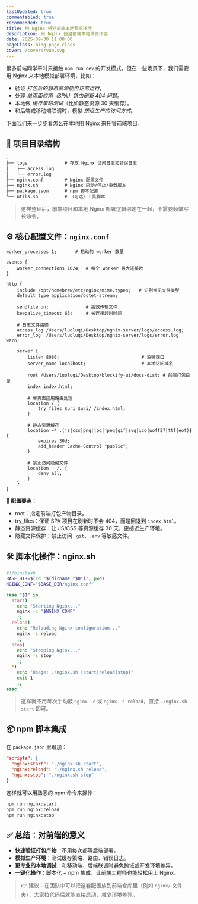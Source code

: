 ```yaml
---
lastUpdated: true
commentabled: true
recommended: true
title: 用 Nginx 搭建前端本地预览环境
description: 用 Nginx 搭建前端本地预览环境
date: 2025-09-30 11:00:00 
pageClass: blog-page-class
cover: /covers/vue.svg
---
```


很多前端同学平时只接触 `npm run dev` 的开发模式。但在一些场景下，我们需要用 Nginx 来本地模拟部署环境，比如：

- 验证 *打包后的静态资源能否正常运行*。
- 处理 *单页面应用（SPA）路由刷新 404 问题*。
- 本地做 *缓存策略测试*（比如静态资源 30 天缓存）。
- 和后端或移动端联调时，模拟 *接近生产的访问方式*。

下面我们来一步步看怎么在本地用 Nginx 来托管前端项目。

## 📂 项目目录结构 ##

```txt
.
├── logs              # 存放 Nginx 访问日志和错误日志
│   ├── access.log
│   └── error.log
├── nginx.conf        # Nginx 配置文件
├── nginx.sh          # Nginx 启动/停止/重载脚本
├── package.json      # npm 脚本配置
└── utils.sh          # （可选）工具脚本
```

> 这样整理后，前端项目和本地 Nginx 部署逻辑绑定在一起，不需要频繁写长命令。

## ⚙️ 核心配置文件：`nginx.conf` ##

```nginx
worker_processes 1;       # 启动的 worker 数量

events {
    worker_connections 1024;  # 每个 worker 最大连接数
}

http {
    include /opt/homebrew/etc/nginx/mime.types;   # 识别常见文件类型
    default_type application/octet-stream;

    sendfile on;              # 高效传输文件
    keepalive_timeout 65;     # 长连接超时时间

    # 日志文件路径
    access_log /Users/luoluqi/Desktop/ngnix-server/logs/access.log;
    error_log  /Users/luoluqi/Desktop/ngnix-server/logs/error.log warn;

    server {
        listen 8080;                               # 监听端口
        server_name localhost;                     # 本地访问域名

        root /Users/luoluqi/Desktop/blockify-ui/docs-dist; # 前端打包目录
        index index.html;

        # 单页面应用路由处理
        location / {
            try_files $uri $uri/ /index.html;
        }

        # 静态资源缓存
        location ~* .(js|css|png|jpg|jpeg|gif|svg|ico|woff2?|ttf|eot)$ {
            expires 30d;
            add_header Cache-Control "public";
        }

        # 禁止访问隐藏文件
        location ~ /. {
            deny all;
        }
    }
}
```

**🔑 配置要点**：

- root：指定前端打包产物目录。
- try_files：保证 SPA 项目在刷新时不会 404，而是回退到 `index.html`。
- 静态资源缓存：让 JS/CSS 等资源缓存 30 天，更接近生产环境。
- 隐藏文件保护：禁止访问 `.git`、`.env` 等敏感文件。

## 🛠️ 脚本化操作：nginx.sh ##

```bash
#!/bin/bash
BASE_DIR=$(cd "$(dirname "$0")"; pwd)
NGINX_CONF="$BASE_DIR/nginx.conf"

case "$1" in
  start)
    echo "Starting Nginx..."
    nginx -c "$NGINX_CONF"
    ;;
  reload)
    echo "Reloading Nginx configuration..."
    nginx -s reload
    ;;
  stop)
    echo "Stopping Nginx..."
    nginx -s stop
    ;;
  *)
    echo "Usage: ./nginx.sh {start|reload|stop}"
    exit 1
    ;;
esac
```

> 这样就不用每次手动敲 `nginx -c` 或 `nginx -s reload`，直接 `./nginx.sh start` 即可。

## 📦 npm 脚本集成 ##

在 `package.json` 里增加：

```json
"scripts": {
  "nginx:start": "./nginx.sh start",
  "nginx:reload": "./nginx.sh reload",
  "nginx:stop": "./nginx.sh stop"
}
```

这样就可以用熟悉的 npm 命令来操作：

```bash
npm run nginx:start
npm run nginx:reload
npm run nginx:stop
```

## ✅ 总结：对前端的意义 ##

- **快速验证打包产物**：不用每次都等后端部署。
- **模拟生产环境**：测试缓存策略、路由、错误日志。
- **更专业的本地调试**：和移动端、后端联调时避免跨域或开发环境差异。
- **一键化操作**：脚本化 + npm 集成，让前端工程师也能轻松用上 Nginx。

> 👉 建议：在团队中可以把这套配置放到前端仓库里（例如 `nginx/` 文件夹），大家拉代码后就能直接启动，减少环境差异。
